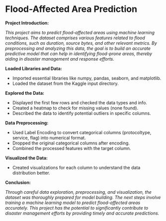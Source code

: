 # Flood-Affected Area Prediction

**Project Introduction:**

*This project aims to predict flood-affected areas using machine learning techniques. The dataset comprises various features related to flood conditions, such as duration, source bytes, and other relevant metrics. By preprocessing and analyzing this data, the goal is to build an accurate predictive model that can help in identifying flood-prone areas, thereby aiding in disaster management and response efforts.*

**Loaded Libraries and Data:**

* Imported essential libraries like numpy, pandas, seaborn, and matplotlib.
* Loaded the dataset from the Kaggle input directory.

**Explored the Data:**

* Displayed the first few rows and checked the data types and info.
* Created a heatmap to check for missing values (none found).
* Described the data to identify potential outliers in specific columns.

**Data Preprocessing:**

* Used Label Encoding to convert categorical columns (protocoltype, service, flag) into numerical format.
* Dropped the original categorical columns after encoding.
* Combined the processed features with the target column.

**Visualized the Data:**

* Created visualizations for each column to understand the data distribution better.

**Conclusion:**

*Through careful data exploration, preprocessing, and visualization, the dataset was thoroughly prepared for model building. The next steps involve training a machine learning model to predict flood-affected areas accurately. This project has the potential to significantly contribute to disaster management efforts by providing timely and accurate predictions.*
